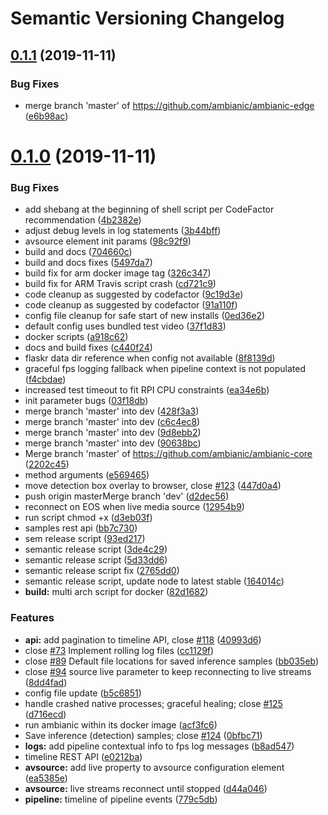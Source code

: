 # Semantic Versioning Changelog

## [0.1.1](https://github.com/ambianic/ambianic-edge/compare/v0.1.0...v0.1.1) (2019-11-11)


### Bug Fixes

* merge branch 'master' of https://github.com/ambianic/ambianic-edge ([e6b98ac](https://github.com/ambianic/ambianic-edge/commit/e6b98acdc24da91b78788475dd73e854f59e18cf))

# [0.1.0](https://github.com/ambianic/ambianic-edge/compare/v0.0.4...v0.1.0) (2019-11-11)


### Bug Fixes

* add shebang at the beginning of shell script per CodeFactor recommendation ([4b2382e](https://github.com/ambianic/ambianic-edge/commit/4b2382e2a3d9dc6dc2c24e711d2be8d35b3904cc))
* adjust debug levels in log statements ([3b44bff](https://github.com/ambianic/ambianic-edge/commit/3b44bff3bf814dc662c65c46954804c24d31eb0e))
* avsource element init params ([98c92f9](https://github.com/ambianic/ambianic-edge/commit/98c92f9a8262ddfbcc7e03dc0b3abdd07e469624))
* build and docs ([704660c](https://github.com/ambianic/ambianic-edge/commit/704660cc22ce6ae9b7ebc34dad0f95ee95f10c3a))
* build and docs fixes ([5497da7](https://github.com/ambianic/ambianic-edge/commit/5497da76fcd66d504961c97875c546e93da29cd6))
* build fix for arm docker image tag ([326c347](https://github.com/ambianic/ambianic-edge/commit/326c347f842c4c28c254a8adf882747a329d6dc8))
* build fix for ARM Travis script crash ([cd721c9](https://github.com/ambianic/ambianic-edge/commit/cd721c924824f974721656ac813bfb23ecc8ef33))
* code cleanup as suggested by codefactor ([9c19d3e](https://github.com/ambianic/ambianic-edge/commit/9c19d3e5c7cfc09968f112dd14db08dcfaeefda6))
* code cleanup as suggested by codefactor ([91a110f](https://github.com/ambianic/ambianic-edge/commit/91a110f2c6a70d828a1c93610c33543bf6265830))
* config file cleanup for safe start of new installs ([0ed36e2](https://github.com/ambianic/ambianic-edge/commit/0ed36e2df04db7238d06ac2173de9f9240bde5ee))
* default config uses bundled test video ([37f1d83](https://github.com/ambianic/ambianic-edge/commit/37f1d83414502313a1b9d940fa50a6c46203075c))
* docker scripts ([a918c62](https://github.com/ambianic/ambianic-edge/commit/a918c62e3cad20e06f9159da3150af8d2e830e86))
* docs and build fixes ([c440f24](https://github.com/ambianic/ambianic-edge/commit/c440f24d67a62f745286bdb72b872a0556361314))
* flaskr data dir reference when config not available ([8f8139d](https://github.com/ambianic/ambianic-edge/commit/8f8139d5354af03efe282e3752ec2e5f6d51b737))
* graceful fps logging fallback when pipeline context is not populated ([f4cbdae](https://github.com/ambianic/ambianic-edge/commit/f4cbdae4500cb891160496ad857dd36d9bd4ca8f))
* increased test timeout to fit RPI CPU constraints ([ea34e6b](https://github.com/ambianic/ambianic-edge/commit/ea34e6b1ccf392bdcc2c3caeeb4da2f5163ea527))
* init parameter bugs ([03f18db](https://github.com/ambianic/ambianic-edge/commit/03f18dbb7545444258434ddc6eb5e89b4bd3a9f9))
* merge branch 'master' into dev ([428f3a3](https://github.com/ambianic/ambianic-edge/commit/428f3a3ebcf8243700c67504ab0459c2d7a76520))
* merge branch 'master' into dev ([c6c4ec8](https://github.com/ambianic/ambianic-edge/commit/c6c4ec81a1d24fd60e9511bbf815d931ecebbc4a))
* merge branch 'master' into dev ([9d8ebb2](https://github.com/ambianic/ambianic-edge/commit/9d8ebb27367ef7f3e117229328bf6323d2a7ba63))
* merge branch 'master' into dev ([90638bc](https://github.com/ambianic/ambianic-edge/commit/90638bca2ccc36329794bce659d5ea34f929e567))
* Merge branch 'master' of https://github.com/ambianic/ambianic-core ([2202c45](https://github.com/ambianic/ambianic-edge/commit/2202c45969a43d4f8e95c35859e1ed44be7caa2d))
* method arguments ([e569465](https://github.com/ambianic/ambianic-edge/commit/e569465ceba26a4831e33f6b4c59e69d37009fe6))
* move detection box overlay to browser, close [#123](https://github.com/ambianic/ambianic-edge/issues/123) ([447d0a4](https://github.com/ambianic/ambianic-edge/commit/447d0a4e48b5a81aef7e589ce80cd46f03b5c87f))
* push origin masterMerge branch 'dev' ([d2dec56](https://github.com/ambianic/ambianic-edge/commit/d2dec567b56b5c3d449f5b3ba3ee6fe70c6a9ab1))
* reconnect on EOS when live media source ([12954b9](https://github.com/ambianic/ambianic-edge/commit/12954b9bd0f11eb97830b0b2ec91fa0de1cfdb83))
* run script chmod +x ([d3eb03f](https://github.com/ambianic/ambianic-edge/commit/d3eb03fda972d4b34fd029b7173861a5ffffea6b))
* samples rest api ([bb7c730](https://github.com/ambianic/ambianic-edge/commit/bb7c73026e6f770af0ae1827f599a46277973bcf))
* sem release script ([93ed217](https://github.com/ambianic/ambianic-edge/commit/93ed217fbf4a09e46686d12019b1b5c3f90e46bf))
* semantic release script ([3de4c29](https://github.com/ambianic/ambianic-edge/commit/3de4c2954c3272f6b2e520a8a6e7d15b5add9147))
* semantic release script ([5d33dd6](https://github.com/ambianic/ambianic-edge/commit/5d33dd6ddd9d9273bade62bd910a6a8f3fb25002))
* semantic release script fix ([2765dd0](https://github.com/ambianic/ambianic-edge/commit/2765dd03291cbec318e1a6f6c128162a1170a523))
* semantic release script, update node to latest stable ([164014c](https://github.com/ambianic/ambianic-edge/commit/164014ca58a17a275a8cc70bca1a9886de8b0c77))
* **build:** multi arch script for docker ([82d1682](https://github.com/ambianic/ambianic-edge/commit/82d168293641539ef9979ecbe1935b051c6ac0e4))


### Features

* **api:** add pagination to timeline API, close [#118](https://github.com/ambianic/ambianic-edge/issues/118) ([40993d6](https://github.com/ambianic/ambianic-edge/commit/40993d659be777b88b36f139d8a2bc2782f5b967))
* close [#73](https://github.com/ambianic/ambianic-edge/issues/73) Implement rolling log files ([cc1129f](https://github.com/ambianic/ambianic-edge/commit/cc1129f8a9fdec0803407af53a17ee45790e00d0))
* close [#89](https://github.com/ambianic/ambianic-edge/issues/89) Default file locations for saved inference samples ([bb035eb](https://github.com/ambianic/ambianic-edge/commit/bb035eb626ef4dcba4d6963bf2b43c2dc854ba99))
* close [#94](https://github.com/ambianic/ambianic-edge/issues/94) source live parameter to keep reconnecting to live streams ([8dd4fad](https://github.com/ambianic/ambianic-edge/commit/8dd4fadc43a69af009cbc8b593e6226c3062fcbf))
* config file update ([b5c6851](https://github.com/ambianic/ambianic-edge/commit/b5c6851f11957947563bef4c5f91598555968414))
* handle crashed native processes; graceful healing; close [#125](https://github.com/ambianic/ambianic-edge/issues/125) ([d716ecd](https://github.com/ambianic/ambianic-edge/commit/d716ecd4f9b5a4749b0667cd7d0ade8207e50e1f))
* run ambianic within its docker image ([acf3fc6](https://github.com/ambianic/ambianic-edge/commit/acf3fc67e1a09411068189438a104c2023f52f74))
* Save inference (detection) samples; close [#124](https://github.com/ambianic/ambianic-edge/issues/124) ([0bfbc71](https://github.com/ambianic/ambianic-edge/commit/0bfbc71d1970f0e33dc4e4791dd7a6c2d7696d97))
* **logs:** add pipeline contextual info to fps log messages ([b8ad547](https://github.com/ambianic/ambianic-edge/commit/b8ad547eb1d4e980af5584f3d035fa7d24809d88))
* timeline REST API ([e0212ba](https://github.com/ambianic/ambianic-edge/commit/e0212ba1b22c9477a3682750f062f601e2e7d4c9))
* **avsource:** add live property to avsource configuration element ([ea5385e](https://github.com/ambianic/ambianic-edge/commit/ea5385ebc6f9221d3cc9da568857b7465b7b9e79))
* **avsource:** live streams reconnect until stopped ([d44a046](https://github.com/ambianic/ambianic-edge/commit/d44a046bb3b4a6ca38f8bfdd13fda53daab02de7))
* **pipeline:** timeline of pipeline events ([779c5db](https://github.com/ambianic/ambianic-edge/commit/779c5db49547238f31c71264b642386037df8923))
